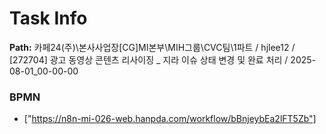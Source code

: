 # Task Info

**Path:** 카페24(주)\본사사업장\[CG]MI본부\MIH그룹\CVC팀\1파트 / hjlee12 / [272704] 광고 동영상 콘텐츠 리사이징 _ 지라 이슈 상태 변경 및 완료 처리 / 2025-08-01_00-00-00

### BPMN
- ["https://n8n-mi-026-web.hanpda.com/workflow/bBnjeybEa2lFT5Zb"]

